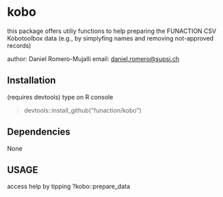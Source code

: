 # kobo
this package offers utiliy functions to help preparing the FUNACTION CSV Kobotoolbox data (e.g., by simplyfing names and removing not-approved records)

author: Daniel Romero-Mujalli
email:  daniel.romero@supsi.ch

## Installation
(requires devtools)
type on R console
> devtools::install_github("funaction/kobo")

## Dependencies
None

## USAGE

access help by tipping
?kobo::prepare_data
